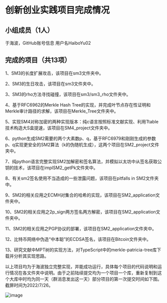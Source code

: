 # 创新创业实践项目完成情况
## 小组成员（1人）
于海波，GitHub账号信息 用户名HaiboYu02
## 完成的项目（共13项）
1、SM3的长度扩展攻击，该项目在sm3文件夹中。

2、SM3的生日攻击，该项目在sm3文件夹中。

3、SM3的rho方法寻找碰撞，该项目在sm3/sm3_rho文件夹中。

4、基于RFC6962的Merkle Hash Tree的实现，并完成叶节点存在性证明和Merkle审计路径的求解，该项目在Merkle_Tree文件夹中。

5、实现SM4对称加密的两种实现版本：纯c语言按照标准文献实现、利用Ttable技术构造大S盒提速，该项目在SM4_project文件夹中。

6、python生成SM2需要的两个大素数p、q，基于RFC6979和刚刚生成的参数p、q实现更安全的SM2算法（k的伪随机生成），这两个项目在SM2_project文件夹中。

7、纯python语言完整实现SM2加解密和签名算法，并模拟以太坊中从签名获取公钥的技术，该项目在implSM2_getPk文件夹中。

8、有关sm2签名使用不当造成的一些泄露问题，该项目在pitfalls in SM2文件夹中。

9、SM2的相关应用之ECMH对集合的哈希的实现，该项目在SM2_application文件夹中。

10、SM2的相关应用之2p_sign两方签名两方解密，该项目在SM2_application文件夹中。

11、SM2的相关应用之PGP协议的部署，该项目在SM2_application文件夹中。

12、比特币网络中伪造“中本聪”的ECDSA签名，该项目在Bitcoin文件夹中。

13、研究文献中MPT树的实现方法，对TypeScript中的merkle-patricia-tree库下载并分析其实现思路。

以上项目均为于海波独立完整实现，并能成功运行，具体每个项目的代码说明和运行情况在各文件夹中说明。由于之前陆续提交均为一个项目一个库，重新复制到这个大库中时均为同一天（群消息发出这一天）部分项目的第一次提交时间如下图。截屏时间为2022/7/26。

![image](https://github.com/HaiboYu02/img-storage/blob/main/time.png)
 
